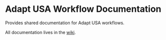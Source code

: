 # Adapt USA Workflow Documentation
Provides shared documentation for Adapt USA workflows.

All documentation lives in the [wiki](https://github.com/adaptdk/usa-documentation/wiki).
